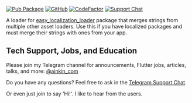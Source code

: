 [![Pub Package](https://img.shields.io/pub/v/easy_localization_multi.svg)](https://pub.dev/packages/easy_localization_multi)
[![GitHub](https://img.shields.io/github/license/alexeyinkin/flutter-easy-localization-multi)](https://github.com/alexeyinkin/flutter-easy-localization-multi/blob/main/LICENSE)
[![CodeFactor](https://img.shields.io/codefactor/grade/github/alexeyinkin/flutter-easy-localization-multi?style=flat-square)](https://www.codefactor.io/repository/github/alexeyinkin/flutter-easy-localization-multi)
[![Support Chat](https://img.shields.io/badge/support%20chat-telegram-brightgreen)](https://ainkin.com/chat)

A loader for
[easy_localization_loader](https://pub.dev/packages/easy_localization_loader) package
that merges strings from multiple other asset loaders.
Use this if you have localized packages and must merge their strings with ones from your app.

## Tech Support, Jobs, and Education

Please join my Telegram channel for announcements, Flutter jobs, articles, talks, and more:
[@ainkin_com](https://t.me/ainkin_com)

Do you have any questions? Feel free to ask in the [Telegram Support Chat](https://ainkin.com/chat).

Or even just join to say 'Hi!'. I like to hear from the users.
